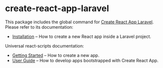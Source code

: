 # create-react-app-laravel

This package includes the global command for [Create React App Laravel](https://github.com/mjsarfatti/create-react-app-laravel).<br>
Please refer to its documentation:

- [Installation](https://github.com/mjsarfatti/create-react-app/wiki) – How to create a new React app inside a Laravel project.

Universal react-scripts documentation:

- [Getting Started](https://facebook.github.io/create-react-app/docs/getting-started) – How to create a new app.
- [User Guide](https://facebook.github.io/create-react-app/) – How to develop apps bootstrapped with Create React App.
